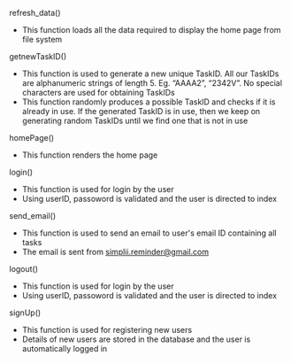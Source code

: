 refresh_data()
- This function loads all the data required to display the home page from file system

getnewTaskID()
- This function is used to generate a new unique TaskID. All our TaskIDs are alphanumeric strings of length 5. Eg. “AAAA2”, “2342V”. No special characters are used for obtaining TaskIDs
- This function randomly produces a possible TaskID and checks if it is already in use. If the generated TaskID is in use, then we keep on generating random TaskIDs until we find one that is not in use

homePage()
- This function renders the home page

login()
- This function is used for login by the user
- Using userID, passoword is validated and the user is directed to index

send_email()
- This function is used to send an email to user's email ID containing all tasks
- The email is sent from simplii.reminder@gmail.com

logout()
- This function is used for login by the user
- Using userID, passoword is validated and the user is directed to index

signUp()
- This function is used for registering new users
- Details of new users are stored in the database and the user is automatically logged in

